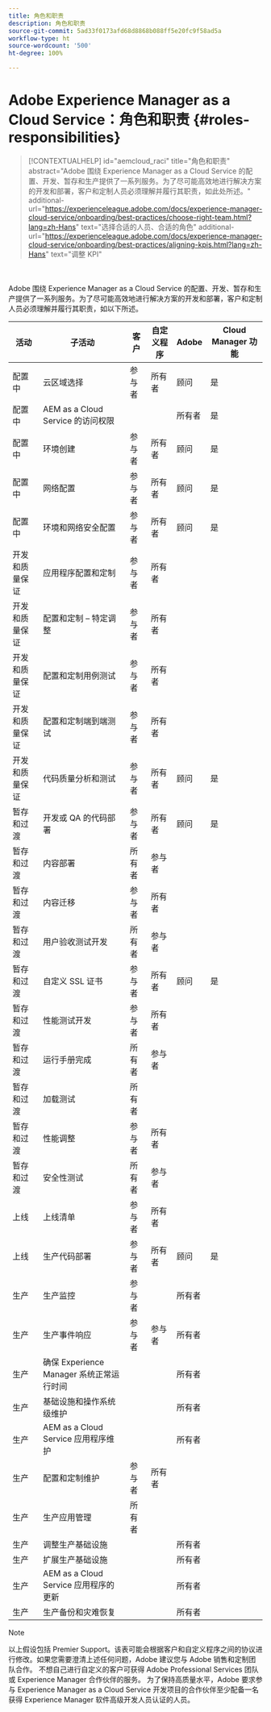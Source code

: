 ```yaml
---
title: 角色和职责
description: 角色和职责
source-git-commit: 5ad33f0173afd68d8868b088ff5e20fc9f58ad5a
workflow-type: ht
source-wordcount: '500'
ht-degree: 100%

---
```



# Adobe Experience Manager as a Cloud Service：角色和职责 {#roles-responsibilities}

>[!CONTEXTUALHELP]
>id="aemcloud_raci"
>title="角色和职责"
>abstract="Adobe 围绕 Experience Manager as a Cloud Service 的配置、开发、暂存和生产提供了一系列服务。为了尽可能高效地进行解决方案的开发和部署，客户和定制人员必须理解并履行其职责，如此处所述。"
>additional-url="https://experienceleague.adobe.com/docs/experience-manager-cloud-service/onboarding/best-practices/choose-right-team.html?lang=zh-Hans" text="选择合适的人员、合适的角色"
>additional-url="https://experienceleague.adobe.com/docs/experience-manager-cloud-service/onboarding/best-practices/aligning-kpis.html?lang=zh-Hans" text="调整 KPI"

<br></br>
Adobe 围绕 Experience Manager as a Cloud Service 的配置、开发、暂存和生产提供了一系列服务。为了尽可能高效地进行解决方案的开发和部署，客户和定制人员必须理解并履行其职责，如以下所述。


| 活动 | 子活动 | 客户 | 自定义程序 | Adobe | Cloud Manager 功能 |
|---------------------------------|-------------------------------------------------------|-------------|-------------|---------|-----------------------------|
| 配置中 | 云区域选择 | 参与者 | 所有者 | 顾问 | 是 |
| 配置中 | AEM as a Cloud Service 的访问权限 |             |             | 所有者 | 是 |
| 配置中 | 环境创建 | 参与者 | 所有者 | 顾问 | 是 |
| 配置中 | 网络配置 | 参与者 | 所有者 | 顾问 | 是 |
| 配置中 | 环境和网络安全配置 | 参与者 | 所有者 | 顾问 | 是 |
| 开发和质量保证 | 应用程序配置和定制 | 参与者 | 所有者 |         |                             |
| 开发和质量保证 | 配置和定制 – 特定调整 | 参与者 | 所有者 |         |                             |
| 开发和质量保证 | 配置和定制用例测试 | 参与者 | 所有者 |         |                             |
| 开发和质量保证 | 配置和定制端到端测试 | 参与者 | 所有者 |         |                             |
| 开发和质量保证 | 代码质量分析和测试 | 参与者 | 所有者 | 顾问 | 是 |
| 暂存和过渡 | 开发或 QA 的代码部署 | 参与者 | 所有者 | 顾问 | 是 |
| 暂存和过渡 | 内容部署 | 所有者 | 参与者 |         |                             |
| 暂存和过渡 | 内容迁移 | 参与者 | 所有者 |         |                             |
| 暂存和过渡 | 用户验收测试开发 | 所有者 | 参与者 |         |                             |
| 暂存和过渡 | 自定义 SSL 证书 | 参与者 | 所有者 | 顾问 | 是 |
| 暂存和过渡 | 性能测试开发 | 参与者 | 所有者 |         |                             |
| 暂存和过渡 | 运行手册完成 | 所有者 | 参与者 |         |                             |
| 暂存和过渡 | 加载测试 | 所有者 |             |         |                             |
| 暂存和过渡 | 性能调整 | 参与者 | 所有者 |         |                             |
| 暂存和过渡 | 安全性测试 | 所有者 | 参与者 |         |                             |
| 上线 | 上线清单 | 参与者 | 所有者 |         |                             |
| 上线 | 生产代码部署 | 参与者 | 所有者 | 顾问 | 是 |
| 生产 | 生产监控 | 参与者 |             | 所有者 |                             |
| 生产 | 生产事件响应 | 参与者 | 参与者 | 所有者 |                             |
| 生产 | 确保 Experience Manager 系统正常运行时间 |             |             | 所有者 |                             |
| 生产 | 基础设施和操作系统级维护 |             |             | 所有者 |                             |
| 生产 | AEM as a Cloud Service 应用程序维护 |             |             | 所有者 |                             |
| 生产 | 配置和定制维护 | 参与者 | 所有者 |         |                             |
| 生产 | 生产应用管理 | 所有者 |             |         |                             |
| 生产 | 调整生产基础设施 |             |             | 所有者 |                             |
| 生产 | 扩展生产基础设施 |             |             | 所有者 |                             |
| 生产 | AEM as a Cloud Service 应用程序的更新 |             |             | 所有者 |                             |
| 生产 | 生产备份和灾难恢复 |             |             | 所有者 |                             |

>[!NOTE]
>
> 以上假设包括 Premier Support。该表可能会根据客户和自定义程序之间的协议进行修改。如果您需要澄清上述任何问题，Adobe 建议您与 Adobe 销售和定制团队合作。
> 不想自己进行自定义的客户可获得 Adobe Professional Services 团队或 Experience Manager 合作伙伴的服务。
>为了保持高质量水平，Adobe 要求参与 Experience Manager as a Cloud Service 开发项目的合作伙伴至少配备一名获得 Experience Manager 软件高级开发人员认证的人员。
